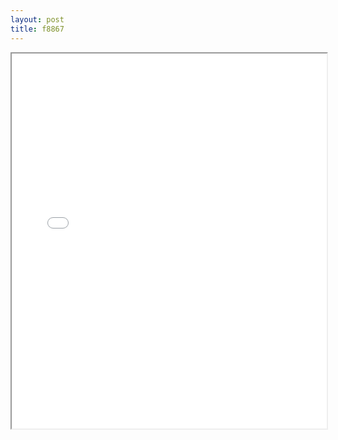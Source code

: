 ```yaml
---
layout: post
title: f8867
---
```


<div class="pdf-container">
<iframe src="/ea/assets/pdfs/misc/f8867.pdf" height="600" width="100%" allowFullScreen="true"></iframe>
</div>

